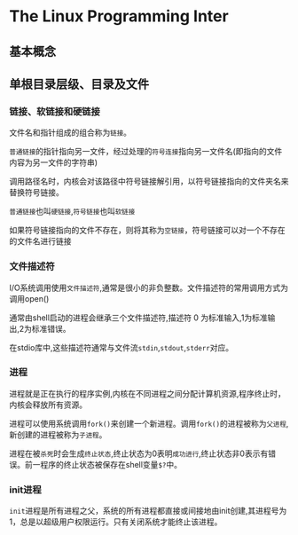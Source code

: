 # The Linux Programming Inter
## 基本概念
## 单根目录层级、目录及文件
###  链接、软链接和硬链接
文件名和指针组成的组合称为`链接`。

`普通链接`的指针指向另一文件，经过处理的`符号连接`指向另一文件名(即指向的文件内容为另一文件的字符串)

调用路径名时，内核会对该路径中符号链接解引用，以符号链接指向的文件夹名来替换符号链接。

`普通链接`也叫`硬链接`,`符号链接`也叫`软链接` 

如果符号链接指向的文件不存在，则将其称为`空链接`，符号链接可以对一个不存在的文件名进行链接

### 文件描述符
I/O系统调用使用`文件描述符`,通常是很小的非负整数。文件描述符的常用调用方式为调用open()

通常由shell启动的进程会继承三个文件描述符,描述符 0 为标准输入,1为标准输出,2为标准错误。

在stdio库中,这些描述符通常与文件流`stdin`,`stdout`,`stderr`对应。

### 进程
进程就是正在执行的程序实例,内核在不同进程之间分配计算机资源,程序终止时，内核会释放所有资源。

进程可以使用系统调用`fork()`来创建一个新进程。调用`fork()`的进程被称为`父进程`,新创建的进程被称为`子进程`。

进程在被`杀死`时会生成`终止状态`,终止状态为0表明`成功进行`,终止状态非0表示有错误。前一程序的终止状态被保存在shell变量`$?`中。

### init进程
`init`进程是所有进程之父，系统的所有进程都直接或间接地由init创建,其进程号为1，总是以超级用户权限运行。只有关闭系统才能终止该进程。